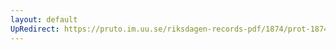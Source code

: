 ```yaml
---
layout: default
UpRedirect: https://pruto.im.uu.se/riksdagen-records-pdf/1874/prot-1874--ak--413/prot-1874--ak--413_008.pdf
---
```

